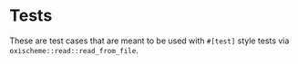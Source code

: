 # Tests

These are test cases that are meant to be used with `#[test]` style tests via
`oxischeme::read::read_from_file`.
